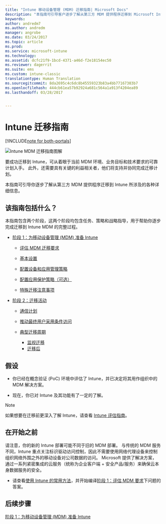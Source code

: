 ```yaml
---
title: "Intune 移动设备管理 (MDM) 迁移指南| Microsoft Docs"
description: "本指南可引导客户逐步了解从第三方 MDM 提供程序迁移到 Microsoft Intune 所涉及的各种详细信息。"
keywords: 
author: andredm7
ms.author: andredm
manager: angrobe
ms.date: 03/24/2017
ms.topic: article
ms.prod: 
ms.service: microsoft-intune
ms.technology: 
ms.assetid: dcfc21f9-1bcd-4371-a46d-f2e18154ec50
ms.reviewer: dagerrit
ms.suite: ems
ms.custom: intune-classic
translationtype: Human Translation
ms.sourcegitcommit: 8da2695c4c6dc8b45559323b83a4bb77167303b7
ms.openlocfilehash: 444cb61ea57b92924a681c564a1a913f4204ea89
ms.lasthandoff: 03/28/2017


---
```


# <a name="intune-migration-guide"></a>Intune 迁移指南

[!INCLUDE[note for both-portals](../includes/note-for-both-portals.md)]

![Intune MDM 迁移指南图解](../media/MDM-migration-guide-art.PNG)

要成功迁移到 Intune，可从着眼于当前 MDM 环境、业务目标和技术要求的可靠计划入手。 此外，还需要具有关键的利益相关者，他们将支持并协同完成迁移计划。

本指南可引导你逐步了解从第三方 MDM 提供程序迁移到 Intune 所涉及的各种详细信息。

## <a name="whats-included-in-this-guide"></a>该指南包括什么？

本指南包含两个阶段，这两个阶段均包含任务、策略和战略指导，用于帮助你逐步完成迁移到 Intune MDM 的完整过程。

-   [阶段 1：为移动设备管理 (MDM) 准备 Intune](https://docs.microsoft.com/intune/plan-design/migration-phase1-prepare-intune-for-mobile-device-management)

    -   [评估 MDM 迁移要求](https://docs.microsoft.com/intune/plan-design/migration-phase1-prepare-intune-for-mobile-device-management#assess-mdm-requirements)

    -   [基本设置](https://docs.microsoft.com/intune/plan-design/migration-phase1-basic-setup)

    -   [配置设备和应用管理策略](https://docs.microsoft.com/intune/plan-design/migration-phase1-configure-device-and-app-management-policies)

    -   [配置应用保护策略（可选）](https://docs.microsoft.com/intune/plan-design/migration-phase1-configure-app-protection-policies)

    -   [特殊迁移注意事项](https://docs.microsoft.com/intune/plan-design/migration-phase1-special-migration-considerations)

-   [阶段 2：迁移活动](https://docs.microsoft.com/intune/plan-design/migration-phase2-migration-campaign)

    -   [通信计划](https://docs.microsoft.com/intune/plan-design/migration-phase2-communication-plan)

    -   [推动最终用户采用条件访问](https://docs.microsoft.com/intune/plan-design/migration-phase2-drive-end-user-adoption-with-conditional-access)
    
    -   [典型迁移周期](https://docs.microsoft.com/intune/plan-design/migration-phase2-typical-migration-cycle)
        -   [监视迁移](https://docs.microsoft.com/intune/plan-design/migration-phase2-typical-migration-cycle#monitoring-migration)
        -   [迁移后](https://docs.microsoft.com/intune/plan-design/migration-phase2-typical-migration-cycle#post-migration)

## <a name="assumptions"></a>假设

-   你已经在概念验证 (PoC) 环境中评估了 Intune，并已决定将其用作组织中的 MDM 解决方案。

-   现在，你已对 Intune 及其功能有了一定的了解。 

> [!NOTE]
> 如果想要在迁移前更深入了解 Intune，请查看 [Intune 评估指南](https://docs.microsoft.com/intune/understand-explore/sign-up-for-30-day-trial-microsoft-intune)。

## <a name="before-you-begin"></a>在开始之前

请注意，你的新的 Intune 部署可能不同于旧的 MDM 部署。 与传统的 MDM 服务不同，Intune 重点关注标识驱动访问控制，因此不需要使用网络代理设备来控制组织网络外围之外的移动设备对公司数据的访问。 Microsoft 提供了解决方案，通过一系列紧密集成的云服务（统称为企业客户端 + 安全产品/服务）来确保云本身数据服务的安全。

-   请查看[使用 Intune 的常用方法](https://docs.microsoft.com/intune/understand-explore/common-ways-to-use-intune)，并开始编译[阶段 1：评估 MDM 要求](https://docs.microsoft.com/intune/plan-design/migration-phase1-prepare-intune-for-mobile-device-management#assess-mdm-requirements)下问题的答案。

## <a name="next-steps"></a>后续步骤

[阶段 1：为移动设备管理 (MDM) 准备 Intune](https://docs.microsoft.com/intune/plan-design/migration-phase1-prepare-intune-for-mobile-device-management)

